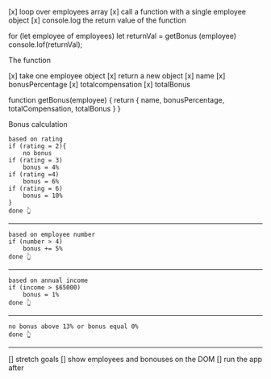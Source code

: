 
[x] loop over employees array
[x] call a function with a single employee object
[x] console.log the return value of the function

for (let employee of employees)
    let returnVal = getBonus (employee)
    console.lof(returnVal);

The function

[x] take one employee object
[x] return a new object
    [x] name
    [x] bonusPercentage
    [x] totalcompensation
    [x] totalBonus

function getBonus(employee) {
    return {
        name,
        bonusPercentage,
        totalCompensation,
        totalBonus
    }
}

Bonus calculation

    based on rating
    if (rating = 2){
        no bonus
    if (rating = 3)
        bonus = 4%
    if (rating =4)
        bonus = 6%
    if (rating = 6)
        bonus = 10%
    }
    done 👆
--------------------
    based on employee number
    if (number > 4)
        bonus += 5%
    done 👆
--------------------    
    based on annual income
    if (income > $65000)
        bonus = 1%
    done 👆
--------------------   
    no bonus above 13% or bonus equal 0%
    done 👆
--------------------

[] stretch goals
    [] show employees and bonouses on the DOM
    [] run the app after